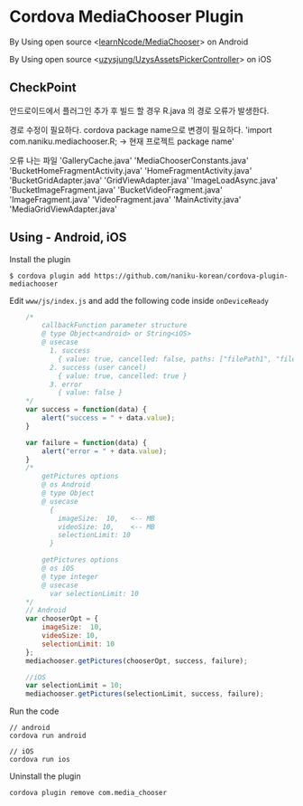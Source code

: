 # Cordova MediaChooser Plugin

By Using open source <[learnNcode/MediaChooser](https://github.com/learnNcode/MediaChooser)> on Android

By Using open source <[uzysjung/UzysAssetsPickerController](https://github.com/uzysjung/UzysAssetsPickerController)> on iOS

## CheckPoint
안드로이드에서 플러그인 추가 후 빌드 할 경우 R.java 의 경로 오류가 발생한다.

경로 수정이 필요하다. cordova package name으로 변경이 필요하다.
'import com.naniku.mediachooser.R; -> 현재 프로젝트 package name'

오류 나는 파일
    'GalleryCache.java'
    'MediaChooserConstants.java'
    'BucketHomeFragmentActivity.java'
    'HomeFragmentActivity.java'
    'BucketGridAdapter.java'
    'GridViewAdapter.java'
    'ImageLoadAsync.java'
    'BucketImageFragment.java'
    'BucketVideoFragment.java'
    'ImageFragment.java'
    'VideoFragment.java'
    'MainActivity.java'
    'MediaGridViewAdapter.java'

## Using - Android, iOS
Install the plugin

    $ cordova plugin add https://github.com/naniku-korean/cordova-plugin-mediachooser
    
Edit `www/js/index.js` and add the following code inside `onDeviceReady`

```js
    /* 
        callbackFunction parameter structure
        @ type Object<android> or String<iOS>
        @ usecase
          1. success
            { value: true, cancelled: false, paths: ["filePath1", "filePath2", ...] }
          2. success (user cancel)
            { value: true, cancelled: true }
          3. error
            { value: false }
    */
    var success = function(data) {
        alert("success = " + data.value);
    }

    var failure = function(data) {
        alert("error = " + data.value);
    }
    /*
        getPictures options
        @ os Android
        @ type Object
        @ usecase 
          {
            imageSize:  10,   <-- MB
            videoSize: 10,    <-- MB
            selectionLimit: 10
          }

        getPictures options
        @ os iOS
        @ type integer
        @ usecase
          var selectionLimit: 10
    */
    // Android
    var chooserOpt = {
        imageSize:  10,
        videoSize: 10,
        selectionLimit: 10
    };
    mediachooser.getPictures(chooserOpt, success, failure);

    //iOS
    var selectionLimit = 10;
    mediachooser.getPictures(selectionLimit, success, failure);
```
Run the code

    // android
    cordova run android

    // iOS
    cordova run ios
    
Uninstall the plugin

    cordova plugin remove com.media_chooser
    

